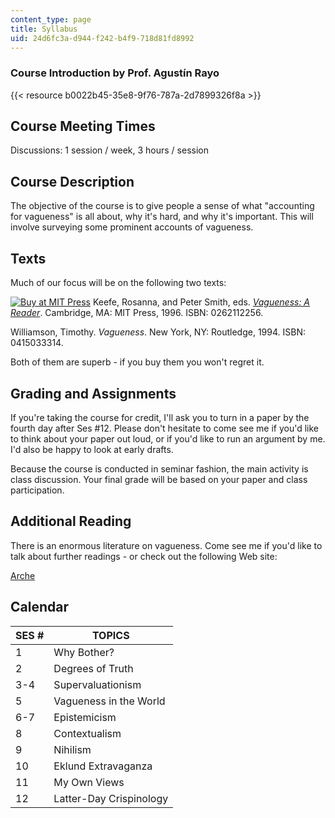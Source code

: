 ```yaml
---
content_type: page
title: Syllabus
uid: 24d6fc3a-d944-f242-b4f9-718d81fd8992
---
```


### Course Introduction by Prof. Agustín Rayo

{{< resource b0022b45-35e8-9f76-787a-2d7899326f8a >}}

Course Meeting Times
--------------------

Discussions: 1 session / week, 3 hours / session

Course Description
------------------

The objective of the course is to give people a sense of what "accounting for vagueness" is all about, why it's hard, and why it's important. This will involve surveying some prominent accounts of vagueness.

Texts
-----

Much of our focus will be on the following two texts:

[![Buy at MIT Press](/images/mp_logo.gif)](https://mitpress.mit.edu/books/vagueness) Keefe, Rosanna, and Peter Smith, eds. [_Vagueness: A Reader_](https://mitpress.mit.edu/books/vagueness). Cambridge, MA: MIT Press, 1996. ISBN: 0262112256.

Williamson, Timothy. _Vagueness_. New York, NY: Routledge, 1994. ISBN: 0415033314.

Both of them are superb - if you buy them you won't regret it.

Grading and Assignments
-----------------------

If you're taking the course for credit, I'll ask you to turn in a paper by the fourth day after Ses #12. Please don't hesitate to come see me if you'd like to think about your paper out loud, or if you'd like to run an argument by me. I'd also be happy to look at early drafts.

Because the course is conducted in seminar fashion, the main activity is class discussion. Your final grade will be based on your paper and class participation.

Additional Reading
------------------

There is an enormous literature on vagueness. Come see me if you'd like to talk about further readings - or check out the following Web site:

[Arche](https://www.st-andrews.ac.uk/arche/)

Calendar
--------

| SES # | TOPICS |
| --- | --- |
| 1 | Why Bother? |
| 2 | Degrees of Truth |
| 3-4 | Supervaluationism |
| 5 | Vagueness in the World |
| 6-7 | Epistemicism |
| 8 | Contextualism |
| 9 | Nihilism |
| 10 | Eklund Extravaganza |
| 11 | My Own Views |
| 12 | Latter-Day Crispinology
